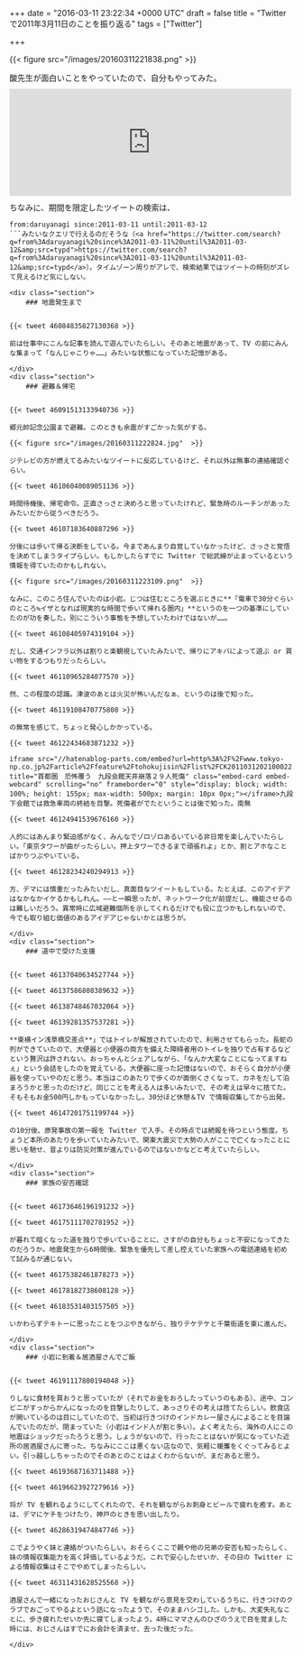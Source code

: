 
+++
date = "2016-03-11 23:22:34 +0000 UTC"
draft = false
title = "Twitter で2011年3月11日のことを振り返る"
tags = ["Twitter"]

+++


{{< figure src="/images/20160311221838.png"  >}}

酸先生が面白いことをやっていたので、自分もやってみた。<iframe src="http://blog.ch3cooh.jp/embed/20160311/1457697495" title="2011年3月11日のことを振り返る - 酢ろぐ！" class="embed-card embed-blogcard" scrolling="no" frameborder="0" style="display: block; width: 100%; height: 190px; max-width: 500px; margin: 10px 0px;"></iframe>ちなみに、期間を限定したツイートの検索は、
```
from:daruyanagi since:2011-03-11 until:2011-03-12
```みたいなクエリで行えるのだそうな（<a href="https://twitter.com/search?q=from%3Adaruyanagi%20since%3A2011-03-11%20until%3A2011-03-12&amp;src=typd">https://twitter.com/search?q=from%3Adaruyanagi%20since%3A2011-03-11%20until%3A2011-03-12&amp;src=typd</a>）。タイムゾーン周りがアレで、検索結果ではツイートの時刻がズレて見えるけど気にしない。

<div class="section">
    ### 地震発生まで
    

{{< tweet 46084835827130368 >}}

前は仕事中にこんな記事を読んで遊んでいたらしい。そのあと地震があって、TV の前にみんな集まって「なんじゃこりゃ……」みたいな状態になっていた記憶がある。

</div>
<div class="section">
    ### 避難＆帰宅
    

{{< tweet 46091513133940736 >}}

郷元帥記念公園まで避難。このときも余震がすごかった気がする。

{{< figure src="/images/20160311222824.jpg"  >}}

ジテレビの方が燃えてるみたいなツイートに反応しているけど、それ以外は無事の連絡確認ぐらい。

{{< tweet 46106040089051136 >}}

時間待機後、帰宅命令。正直さっさと決めろと思っていたけれど、緊急時のルーチンがあったみたいだから従うべきだろう。

{{< tweet 46107183640887296 >}}

分後には歩いて帰る決断をしている。今まであんまり自覚していなかったけど、さっさと覚悟を決めてしまうタイプらしい。もしかしたらすでに Twitter で総武線が止まっているという情報を得ていたのかもしれない。

{{< figure src="/images/20160311223109.png"  >}}

なみに、このころ住んでいたのは小岩。じつは住むところを選ぶときに**「電車で30分ぐらいのところ≒イザとなれば現実的な時間で歩いて帰れる圏内」**というのを一つの基準にしていたのが功を奏した。別にこういう事態を予想していたわけではないが……。

{{< tweet 46108405974319104 >}}

だし、交通インフラ以外は割りと楽観視していたみたいで、帰りにアキバによって遊ぶ or 買い物をするつもりだったらしい。

{{< tweet 46110965284077570 >}}

然、この程度の認識。津波のあとは火災が怖いんだなぁ、というのは後で知った。

{{< tweet 46119108470775808 >}}

の無常を感じて、ちょっと発心しかかっている。

{{< tweet 46122434683871232 >}}

iframe src="//hatenablog-parts.com/embed?url=http%3A%2F%2Fwww.tokyo-np.co.jp%2Farticle%2Ffeature%2Ftohokujisin%2Flist%2FCK2011031202100022.html" title="首都圏　恐怖覆う　九段会館天井崩落２９人死傷" class="embed-card embed-webcard" scrolling="no" frameborder="0" style="display: block; width: 100%; height: 155px; max-width: 500px; margin: 10px 0px;"></iframe>九段下会館では救急車両の終結を目撃。死傷者がでたということは後で知った。南無

{{< tweet 46124941539676160 >}}

人的にはあんまり緊迫感がなく、みんなでゾロゾロあるいている非日常を楽しんでいたらしい。「東京タワーが曲がったらしい。押上タワーできるまで頑張れよ」とか、割とアホなことばかりつぶやいている。

{{< tweet 46128234240294913 >}}

方、デマには慎重だったみたいだし、真面目なツイートもしている。たとえば、このアイデアはなかなかイケるかもしれん。――と一瞬思ったが、ネットワーク化が前提だし、機能させるのは難しいだろう。異常時に広域避難個所を示してくれるだけでも役に立つかもしれないので、今でも取り組む価値のあるアイデアじゃないかとは思うが。

</div>
<div class="section">
    ### 道中で受けた支援
    

{{< tweet 46137040634527744 >}}

{{< tweet 46137586808389632 >}}

{{< tweet 46138748467032064 >}}

{{< tweet 46139281357537281 >}}

**東横イン浅草橋交差点**」ではトイレが解放されていたので、利用させてもらった。長蛇の列ができていたので、大便器と小便器の両方を備えた障碍者用のトイレを独りで占有するなどという贅沢は許されない。おっちゃんとシェアしながら、「なんか大変なことになってますねぇ」という会話をしたのを覚えている。大便器に座った記憶はないので、おそらく自分が小便器を使っていやのだと思う。本当はこのあたりで歩くのが面倒くさくなって、カネをだして泊まろうかと思ったのだけど、同じことを考える人は多いみたいで、その考えは早々に捨てた。そもそもお金500円しかもっていなかったし。30分ほど休憩＆TV で情報収集してから出発。

{{< tweet 46147201751199744 >}}

の10分後、原発事故の第一報を Twitter で入手。その時点では続報を待つという態度。ちょうど本所のあたりを歩いていたみたいで、関東大震災で大勢の人がここで亡くなったことに思いを馳せ、昔よりは防災対策が進んでいるのではないかなどと考えていたらしい。

</div>
<div class="section">
    ### 家族の安否確認
    

{{< tweet 46173646196191232 >}}

{{< tweet 46175111702781952 >}}

が暮れて暗くなった道を独りで歩いていることに、さすがの自分もちょっと不安になってきたのだろうか。地震発生から6時間後、緊急を優先して差し控えていた家族への電話連絡を初めて試みるが通じない。

{{< tweet 46175382461878273 >}}

{{< tweet 46178182738608128 >}}

{{< tweet 46183531403157505 >}}

いかわらずテキトーに思ったことをつぶやきながら、独りテケテケと千葉街道を東に進んだ。

</div>
<div class="section">
    ### 小岩に到着＆居酒屋さんでご飯
    

{{< tweet 46191117800194048 >}}

りしなに食材を買おうと思っていたが（それでお金をおろしたっていうのもある）、途中、コンビニがすっからかんになったのを目撃したりして、あっさりその考えは捨てたらしい。飲食店が開いているのは目にしていたので、当初は行きつけのインドカレー屋さんによることを目論んでいたのだが、閉まっていた（小岩はインド人が割と多い）。よく考えたら、海外の人にこの地震はショックだったろうと思う。しょうがないので、行ったことはないが気になっていた近所の居酒屋さんに寄った。ちなみにここは悪くない店なので、気軽に暖簾をくぐってみるとよい。引っ越ししちゃったのでそのあとのことはよくわからないが、まだあると思う。

{{< tweet 46193687163711488 >}}

{{< tweet 46196623927279616 >}}

将が TV を観れるようにしてくれたので、それを観ながらお刺身とビールで疲れを癒す。あとは、デマにケチをつけたり、神戸のときを思い出したり。

{{< tweet 46286319474847746 >}}

こでようやく妹と連絡がついたらしい。おそらくここで親や他の兄弟の安否も知ったらしく、妹の情報収集能力を高く評価しているようだ。これで安心したせいか、その日の Twitter による情報収集はそこでやめてしまったらしい。

{{< tweet 46311431628525568 >}}

酒屋さんで一緒になったおじさんと TV を観ながら意見を交わしているうちに、行きつけのクラブでおごってやるよという話になったようで、そのままハシゴした。しかも、大変失礼なことに、歩き疲れたせいか先に寝てしまったよう。4時にママさんのひざのうえで目を覚ました時には、おじさんはすでにお会計を済ませ、去った後だった。

</div>

